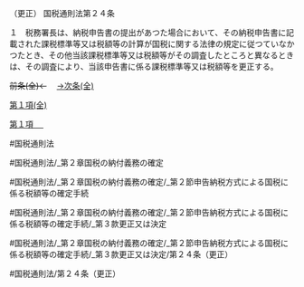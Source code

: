 （更正）
国税通則法第２４条

１　税務署長は、納税申告書の提出があつた場合において、その納税申告書に記載された課税標準等又は税額等の計算が国税に関する法律の規定に従つていなかつたとき、その他当該課税標準等又は税額等がその調査したところと異なるときは、その調査により、当該申告書に係る課税標準等又は税額等を更正する。

~~前条(全)←~~　  [→次条(全)](国税通則法＿＿＿＿＿第２５条_.md)

[第１項(全)](国税通則法＿＿＿＿＿第２４条第１項_.md)  

[第１項 　 ](国税通則法＿＿＿＿＿第２４条第１項.md)  

#国税通則法

#国税通則法/_第２章国税の納付義務の確定

#国税通則法/_第２章国税の納付義務の確定/_第２節申告納税方式による国税に係る税額等の確定手続

#国税通則法/_第２章国税の納付義務の確定/_第２節申告納税方式による国税に係る税額等の確定手続/_第３款更正又は決定

#国税通則法/_第２章国税の納付義務の確定/_第２節申告納税方式による国税に係る税額等の確定手続/_第３款更正又は決定/第２４条（更正）

#国税通則法/第２４条（更正）

